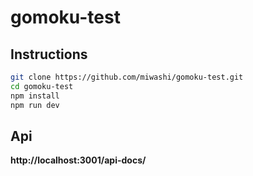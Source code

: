 # gomoku-test

## Instructions

```bash
git clone https://github.com/miwashi/gomoku-test.git
cd gomoku-test
npm install
npm run dev
```

## Api

**http://localhost:3001/api-docs/**
